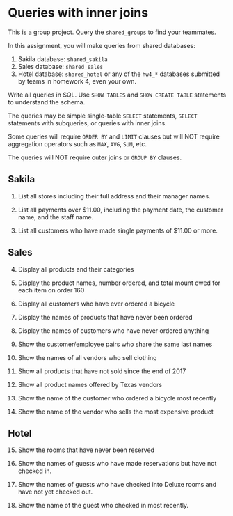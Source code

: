 # Queries with inner joins

This is a group project. Query the `shared_groups` to find your teammates.

In this assignment, you will make queries from shared databases:
1. Sakila database: `shared_sakila`
2. Sales database: `shared_sales`
3. Hotel database: `shared_hotel` or any of the `hw4_*` databases submitted by teams in homework 4, even your own.

Write all queries in SQL. Use `SHOW TABLES` and `SHOW CREATE TABLE` statements to understand the schema.

The queries may be simple single-table `SELECT` statements, `SELECT` statements with subqueries, or queries with inner joins.

Some queries will require `ORDER BY` and `LIMIT` clauses but will NOT  require aggregation operators such as `MAX`, `AVG`, `SUM`, etc.

The queries will NOT require outer joins or `GROUP BY` clauses.



## Sakila

1. List all stores including their full address and their manager names. 

2. List all payments over $11.00, including the payment date, the customer name, and the staff name. 

3. List all customers who have made single payments of $11.00 or more.

## Sales 

4. Display all products and their categories

5. Display the product names, number ordered, and total  mount owed for each item  on order 160

6. Display all customers who have ever ordered a bicycle 

7. Display the names of products that have never been ordered

8. Display the names of customers who have never ordered anything

9. Show the customer/employee pairs who share the same last names

10. Show the names of all  vendors who sell clothing

11. Show all products that have not sold since the end of 2017

12. Show all product names offered by Texas vendors

13. Show the name of the  customer who ordered a bicycle most recently

14. Show the name of the vendor who sells the most expensive product


## Hotel

15. Show the rooms that have never been reserved

16. Show the names of guests who have made reservations but have not checked in.

17. Show the names of guests who have checked into Deluxe rooms and have not yet checked out.

18. Show the name of the guest who checked in most recently.


